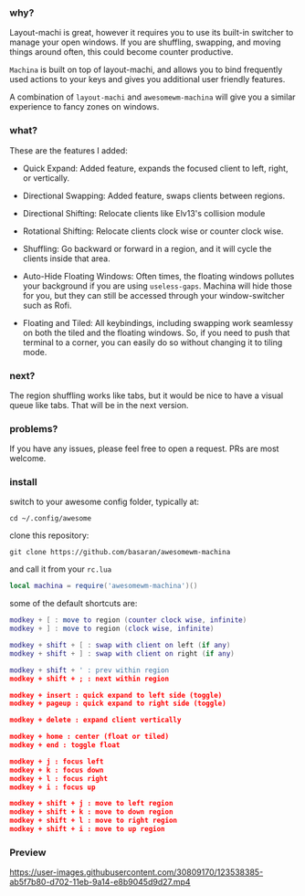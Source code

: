 ### why?
Layout-machi is great, however it requires you to use its built-in switcher to manage your open windows. If you are shuffling, swapping, and moving things around often, this could become counter productive.

`Machina` is built on top of layout-machi, and allows you to bind frequently used actions to your keys and gives you additional user friendly features.

A combination of `layout-machi` and `awesomewm-machina` will give you a similar experience to fancy zones on windows.


### what?
These are the features I added:

- Quick Expand:
Added feature, expands the focused client to left, right, or vertically.

- Directional Swapping:
Added feature, swaps clients between regions.

- Directional Shifting:
Relocate clients like Elv13's collision module

- Rotational Shifting:
Relocate clients clock wise or counter clock wise.

- Shuffling:
Go backward or forward in a region, and it will cycle the clients inside that area.

- Auto-Hide Floating Windows:
Often times, the floating windows pollutes your background if you are using `useless-gaps`. Machina will hide those for you, but they can still be accessed through your window-switcher such as Rofi.

- Floating and Tiled:
All keybindings, including swapping work seamlessy on both the tiled and the floating windows. So, if you need to push that terminal to a corner, you can easily do so without changing it to tiling mode.

### next?

The region shuffling works like tabs, but it would be nice to have a visual queue like tabs. That will be in the next version.


### problems?

If you have any issues, please feel free to open a request. PRs are most welcome.


### install
switch to your awesome config folder, typically at:

```
cd ~/.config/awesome
```

clone this repository:

```
git clone https://github.com/basaran/awesomewm-machina
```

and call it from your `rc.lua`

```lua
local machina = require('awesomewm-machina')()
```

some of the default shortcuts are:

```lua
modkey + [ : move to region (counter clock wise, infinite)
modkey + ] : move to region (clock wise, infinite)

modkey + shift + [ : swap with client on left (if any)
modkey + shift + ] : swap with client on right (if any)

modkey + shift + ' : prev within region
modkey + shift + ; : next within region

modkey + insert : quick expand to left side (toggle)
modkey + pageup : quick expand to right side (toggle)

modkey + delete : expand client vertically

modkey + home : center (float or tiled)
modkey + end : toggle float

modkey + j : focus left
modkey + k : focus down
modkey + l : focus right
modkey + i : focus up

modkey + shift + j : move to left region
modkey + shift + k : move to down region
modkey + shift + l : move to right region
modkey + shift + i : move to up region
```

### Preview
https://user-images.githubusercontent.com/30809170/123538385-ab5f7b80-d702-11eb-9a14-e8b9045d9d27.mp4




